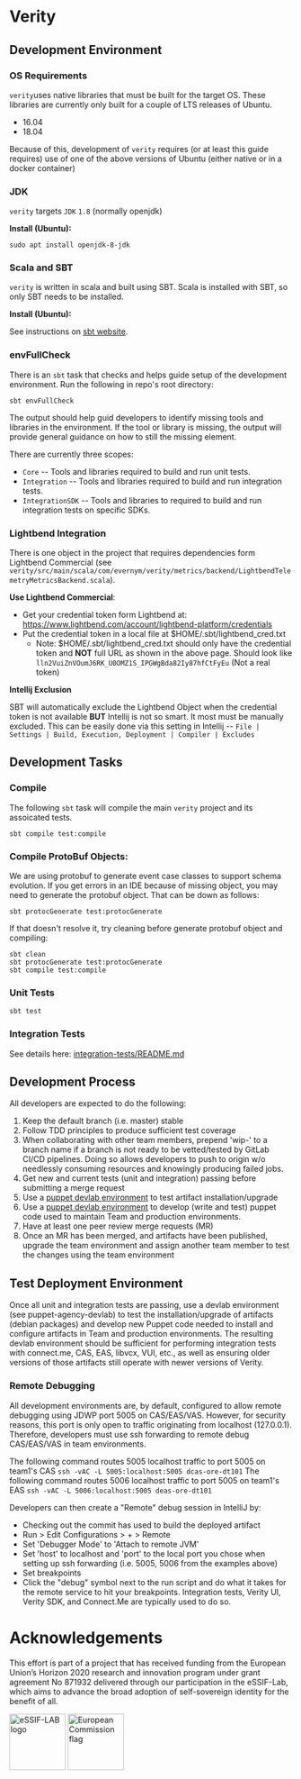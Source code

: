 # Verity

## Development Environment

### OS Requirements
`verity`uses native libraries that must be built for the target OS. These libraries are currently only built for a couple
of LTS releases of Ubuntu.

* 16.04
* 18.04

Because of this, development of `verity` requires (or at least this guide requires) use of one of the above versions of
Ubuntu (either native or in a docker container)


### JDK

`verity` targets `JDK` `1.8` (normally openjdk)

**Install (Ubuntu):**
```shell
sudo apt install openjdk-8-jdk
```

### Scala and SBT 

`verity` is written in scala and built using SBT. Scala is installed with SBT, so only SBT needs to be installed.

**Install (Ubuntu):**

See instructions on [sbt website](https://www.scala-sbt.org/download.html).

### envFullCheck

There is an `sbt` task that checks and helps guide setup of the development environment. Run the following in repo's root 
directory:

```sbt envFullCheck```

The output should help guid developers to identify missing tools and libraries in the environment. If the tool or 
library is missing, the output will provide general guidance on how to still the missing element. 

There are currently three
scopes:
* `Core` -- Tools and libraries required to build and run unit tests.
* `Integration` -- Tools and libraries required to build and run integration tests.
* `IntegrationSDK` -- Tools and libraries to required to build and run integration tests on specific SDKs.

### Lightbend Integration
There is one object in the project that requires dependencies form Lightbend Commercial
(see `verity/src/main/scala/com/evernym/verity/metrics/backend/LightbendTelemetryMetricsBackend.scala`).

**Use Lightbend Commercial**:
* Get your credential token form Lightbend at: https://www.lightbend.com/account/lightbend-platform/credentials
* Put the credential token in a local file at $HOME/.sbt/lightbend_cred.txt
   * Note: $HOME/.sbt/lightbend_cred.txt should only have the credential token and **NOT** full URL as shown in the above page. Should look like `lln2VuiZnVOumJ6RK_U0OMZ1S_IPGWgBda82Iy87hfCtFyEu` (Not a real token)

**Intellij Exclusion**

SBT will automatically exclude the Lightbend Object when the credential token is not available **BUT** Intellij is not so smart. It most must be manually excluded. This can be easily done via this setting in Intellij -- `File | Settings | Build, Execution, Deployment | Compiler | Excludes`


## Development Tasks

### Compile
The following `sbt` task will compile the main `verity` project and its assoicated tests.

```shell
sbt compile test:compile
```


### Compile ProtoBuf Objects:
We are using protobuf to generate event case classes to support schema evolution.
If you get errors in an IDE because of missing object, you may need to generate the protobuf object. That can be down 
as follows:

```
sbt protocGenerate test:protocGenerate
```

If that doesn't resolve it, try cleaning before generate protobuf object and compiling:

```
sbt clean
sbt protocGenerate test:protocGenerate
sbt compile test:compile
```

### Unit Tests

```sbt test```

### Integration Tests
See details here: [integration-tests/README.md](integration-tests/README.md)

## Development Process
All developers are expected to do the following:

1. Keep the default branch (i.e. master) stable
2. Follow TDD principles to produce sufficient test coverage
3. When collaborating with other team members, prepend 'wip-' to a branch name if
   a branch is not ready to be vetted/tested by GitLab CI/CD pipelines. Doing so
   allows developers to push to origin w/o needlessly consuming resources and
   knowingly producing failed jobs.
4. Get new and current tests (unit and integration) passing before submitting a merge request
5. Use a [puppet devlab environment](https://gitlab.corp.evernym.com/puppet/puppet-agency-devlab) to test artifact installation/upgrade
6. Use a [puppet devlab environment](https://gitlab.corp.evernym.com/puppet/puppet-agency-devlab) to develop (write and test) puppet code used to maintain Team and production environments.
7. Have at least one peer review merge requests (MR)
8. Once an MR has been merged, and artifacts have been published, upgrade the
   team environment and assign another team member to test the changes using the
   team environment

## Test Deployment Environment
Once all unit and integration tests are passing, use a devlab environment (see puppet-agency-devlab)
to test the installation/upgrade of artifacts (debian packages) and develop new
Puppet code needed to install and configure artifacts in Team and production
environments. The resulting devlab environment should be sufficient for
performing integration tests with connect.me, CAS, EAS, libvcx, VUI, etc., as
well as ensuring older versions of those artifacts still operate with newer
versions of Verity.

### Remote Debugging
All development environments are, by default, configured to allow remote debugging
using JDWP port 5005 on CAS/EAS/VAS. However, for security reasons, this port is
only open to traffic originating from localhost (127.0.0.1). Therefore,
developers must use ssh forwarding to remote debug CAS/EAS/VAS in team
environments.

The following command routes 5005 localhost traffic to port 5005 on team1's CAS
```ssh -vAC -L 5005:localhost:5005 dcas-ore-dt101```
The following command routes 5006 localhost traffic to port 5005 on team1's EAS
```ssh -vAC -L 5006:localhost:5005 deas-ore-dt101```
 
Developers can then create a "Remote" debug session in IntelliJ by: 
* Checking out the commit has used to build the deployed artifact
* Run > Edit Configurations > + > Remote
* Set 'Debugger Mode' to 'Attach to remote JVM'
* Set 'host' to localhost and 'port' to the local port you chose when setting up ssh forwarding (i.e. 5005, 5006 from the examples above)
* Set breakpoints
* Click the "debug" symbol next to the run script and do what it takes for the remote service to hit your breakpoints. Integration tests, Verity UI, Verity SDK, and Connect.Me are typically used to do so.

# Acknowledgements
This effort is part of a project that has received funding from the European Union’s Horizon 2020 research and innovation program under grant agreement No 871932 delivered through our participation in the eSSIF-Lab, which aims to advance the broad adoption of self-sovereign identity for the benefit of all.

<img src="https://essif-lab.eu/wp-content/uploads/2020/04/essif-logo.png" alt="eSSIF-LAB logo" height="100px">
<img src="https://europa.eu/european-union/sites/europaeu/files/docs/body/flag_yellow_low.jpg" alt="European Commission flag" height="100px">
